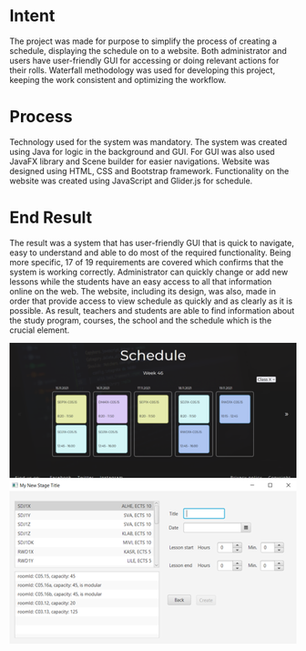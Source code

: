 # Intent
The project was made for purpose to simplify the process of creating a schedule, displaying the schedule on to a website. Both administrator and users have user-friendly GUI for accessing or doing relevant actions for their rolls. Waterfall methodology was used for developing this project, keeping the work consistent and optimizing the workflow.

# Process
Technology used for the system was mandatory. The system was created using Java for logic in the background and GUI. For GUI was also used JavaFX library and Scene builder for easier navigations. Website was designed using HTML, CSS and Bootstrap framework. Functionality on the website was created using JavaScript and Glider.js for schedule.

# End Result
The result was a system that has user-friendly GUI that is quick to navigate, easy to understand and able to do most of the required functionality. Being more specific, 17 of 19 requirements are covered which confirms that the system is working correctly. Administrator can quickly change or add new lessons while the students have an easy access to all that information online on the web. The website, including its design, was also, made in order that provide access to view schedule as quickly and as clearly as it is possible. As result, teachers and students are able to find information about the study program, courses, the school and the schedule which is the crucial element.

<img src="SEP1a.png">
<img src="SEP1b.png">

